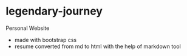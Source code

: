 # legendary-journey

Personal Website
* made with bootstrap css
* resume converted from md to html with the help of markdown tool

